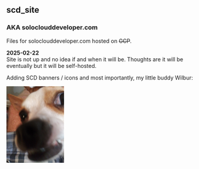 ## scd_site
### AKA soloclouddeveloper.com
Files for soloclouddeveloper.com hosted on ~~GCP~~.

**2025-02-22**    
Site is not up and no idea if and when it will be.  Thoughts are it will be
eventually but it will be self-hosted.

Adding SCD banners / icons and most importantly, my little buddy Wilbur:

<img src="./images/wilbur_x.jpg" alt="Wilbur the dog!" width="150" >